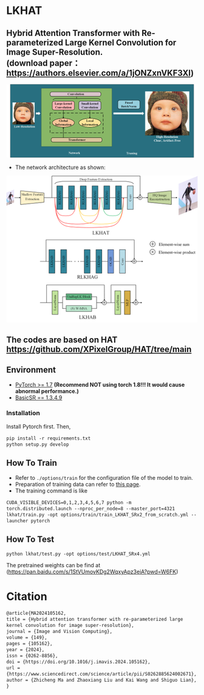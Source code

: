 # LKHAT
## Hybrid Attention Transformer with Re-parameterized Large Kernel Convolution for Image Super-Resolution. <br>(download paper： https://authors.elsevier.com/a/1jONZxnVKF3Xl)
![image](https://github.com/mzccc1999/LKHAT/blob/main/fig/PA.png)

- The network architecture as shown: <br>
  
![image](https://github.com/mzccc1999/LKHAT/blob/main/fig/architecture.png)

## The codes are based on HAT https://github.com/XPixelGroup/HAT/tree/main

## Environment
- [PyTorch >= 1.7](https://pytorch.org/) **(Recommend **NOT** using torch 1.8!!! It would cause abnormal performance.)**
- [BasicSR == 1.3.4.9](https://github.com/XPixelGroup/BasicSR/blob/master/INSTALL.md) 
### Installation
Install Pytorch first.
Then,
```
pip install -r requirements.txt
python setup.py develop
```

## How To Train
- Refer to `./options/train` for the configuration file of the model to train.
- Preparation of training data can refer to [this page](https://github.com/XPixelGroup/BasicSR/blob/master/docs/DatasetPreparation.md).
- The training command is like
```
CUDA_VISIBLE_DEVICES=0,1,2,3,4,5,6,7 python -m torch.distributed.launch --nproc_per_node=8 --master_port=4321 lkhat/train.py -opt options/train/train_LKHAT_SRx2_from_scratch.yml --launcher pytorch
```
## How To Test
```
python lkhat/test.py -opt options/test/LKHAT_SRx4.yml
```
The pretrained weights can be find at (https://pan.baidu.com/s/1StVUmovKDg2WqxyApz3eiA?pwd=W6FK)

# Citation
```
@article{MA2024105162,
title = {Hybrid attention transformer with re-parameterized large kernel convolution for image super-resolution},
journal = {Image and Vision Computing},
volume = {149},
pages = {105162},
year = {2024},
issn = {0262-8856},
doi = {https://doi.org/10.1016/j.imavis.2024.105162},
url = {https://www.sciencedirect.com/science/article/pii/S0262885624002671},
author = {Zhicheng Ma and Zhaoxiang Liu and Kai Wang and Shiguo Lian},
}
```

